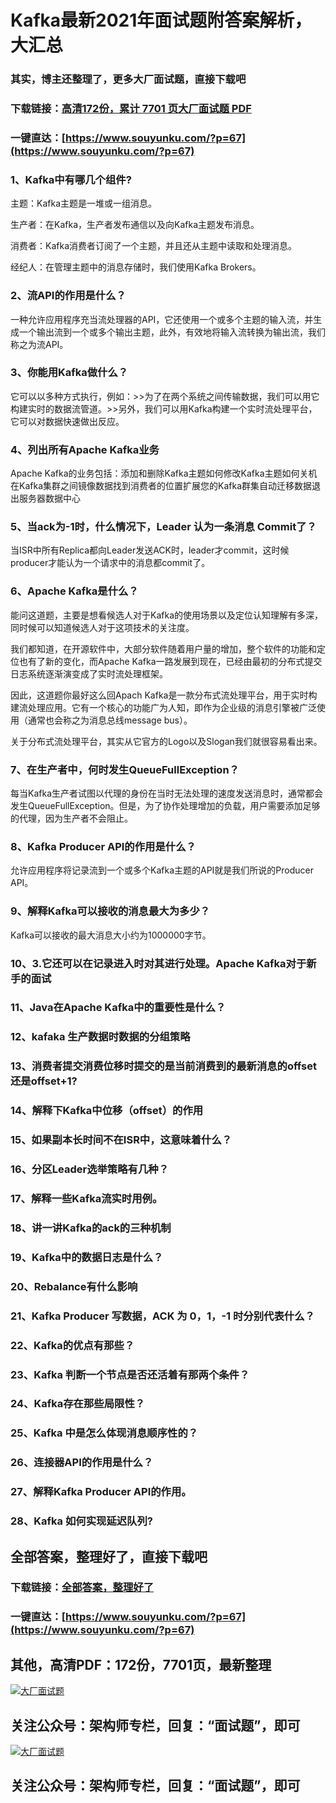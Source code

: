 # Kafka最新2021年面试题附答案解析，大汇总

### 其实，博主还整理了，更多大厂面试题，直接下载吧

### 下载链接：[高清172份，累计 7701 页大厂面试题  PDF](https://www.souyunku.com/?p=67)

### 一键直达：[https://www.souyunku.com/?p=67](https://www.souyunku.com/?p=67)



### 1、Kafka中有哪几个组件?

主题：Kafka主题是一堆或一组消息。

生产者：在Kafka，生产者发布通信以及向Kafka主题发布消息。

消费者：Kafka消费者订阅了一个主题，并且还从主题中读取和处理消息。

经纪人：在管理主题中的消息存储时，我们使用Kafka Brokers。


### 2、流API的作用是什么？

一种允许应用程序充当流处理器的API，它还使用一个或多个主题的输入流，并生成一个输出流到一个或多个输出主题，此外，有效地将输入流转换为输出流，我们称之为流API。


### 3、你能用Kafka做什么？

它可以以多种方式执行，例如：>>为了在两个系统之间传输数据，我们可以用它构建实时的数据流管道。>>另外，我们可以用Kafka构建一个实时流处理平台，它可以对数据快速做出反应。


### 4、列出所有Apache Kafka业务

Apache Kafka的业务包括：添加和删除Kafka主题如何修改Kafka主题如何关机在Kafka集群之间镜像数据找到消费者的位置扩展您的Kafka群集自动迁移数据退出服务器数据中心


### 5、当ack为-1时，什么情况下，Leader 认为一条消息 Commit了？

当ISR中所有Replica都向Leader发送ACK时，leader才commit，这时候producer才能认为一个请求中的消息都commit了。


### 6、Apache Kafka是什么？

能问这道题，主要是想看候选人对于Kafka的使用场景以及定位认知理解有多深，同时候可以知道候选人对于这项技术的关注度。

我们都知道，在开源软件中，大部分软件随着用户量的增加，整个软件的功能和定位也有了新的变化，而Apache Kafka一路发展到现在，已经由最初的分布式提交日志系统逐渐演变成了实时流处理框架。

因此，这道题你最好这么回Apach Kafka是一款分布式流处理平台，用于实时构建流处理应用。它有一个核心的功能广为人知，即作为企业级的消息引擎被广泛使用（通常也会称之为消息总线message bus）。

关于分布式流处理平台，其实从它官方的Logo以及Slogan我们就很容易看出来。


### 7、在生产者中，何时发生QueueFullException？

每当Kafka生产者试图以代理的身份在当时无法处理的速度发送消息时，通常都会发生QueueFullException。但是，为了协作处理增加的负载，用户需要添加足够的代理，因为生产者不会阻止。


### 8、Kafka Producer API的作用是什么？

允许应用程序将记录流到一个或多个Kafka主题的API就是我们所说的Producer API。


### 9、解释Kafka可以接收的消息最大为多少？

Kafka可以接收的最大消息大小约为1000000字节。


### 10、3.它还可以在记录进入时对其进行处理。Apache Kafka对于新手的面试
### 11、Java在Apache Kafka中的重要性是什么？
### 12、kafaka 生产数据时数据的分组策略
### 13、消费者提交消费位移时提交的是当前消费到的最新消息的offset还是offset+1?
### 14、解释下Kafka中位移（offset）的作用
### 15、如果副本长时间不在ISR中，这意味着什么？
### 16、分区Leader选举策略有几种？
### 17、解释一些Kafka流实时用例。
### 18、讲一讲Kafka的ack的三种机制
### 19、Kafka中的数据日志是什么？
### 20、Rebalance有什么影响
### 21、Kafka Producer 写数据，ACK 为 0，1，-1 时分别代表什么？
### 22、Kafka的优点有那些？
### 23、Kafka 判断一个节点是否还活着有那两个条件？
### 24、Kafka存在那些局限性？
### 25、Kafka 中是怎么体现消息顺序性的？
### 26、连接器API的作用是什么？
### 27、解释Kafka Producer API的作用。
### 28、Kafka 如何实现延迟队列?




## 全部答案，整理好了，直接下载吧

### 下载链接：[全部答案，整理好了](https://www.souyunku.com/?p=67)

### 一键直达：[https://www.souyunku.com/?p=67](https://www.souyunku.com/?p=67)


## 其他，高清PDF：172份，7701页，最新整理

[![大厂面试题](https://www.souyunku.com/wp-content/uploads/weixin/mst.png "大厂面试题")](https://souyunku.lanzous.com/b0alp9b9g "大厂面试题")

## 关注公众号：架构师专栏，回复：“面试题”，即可

[![大厂面试题](https://www.souyunku.com/wp-content/uploads/weixin/jiagoushi.png "架构师专栏")](https://souyunku.lanzous.com/b0alp9b9g "架构师专栏")

## 关注公众号：架构师专栏，回复：“面试题”，即可
